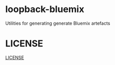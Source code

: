 # loopback-bluemix

Utilities for generating generate Bluemix artefacts

# LICENSE

[LICENSE](LICENSE)